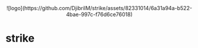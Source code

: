 
<center> ![logo](https://github.com/DjibrilM/strike/assets/82331014/6a31a94a-b522-4bae-997c-f76d6ce76018)</center>


# strike
